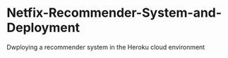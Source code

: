 # Netfix-Recommender-System-and-Deployment
Dwploying a recommender system in the Heroku cloud environment
